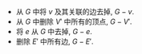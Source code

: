 - 从 $G$ 中将 $v$ 及其关联的边去掉, $G-v$. 
- 从 $G$ 中删除 $V'$ 中所有的顶点, $G-V'$. 
- 将 $e$ 从 $G$ 中去掉, $G-e$. 
- 删除 $E'$ 中所有边, $G-E'$. 
